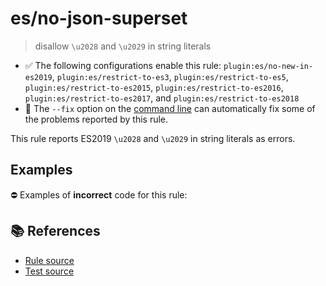 # es/no-json-superset
> disallow `\u2028` and `\u2029` in string literals

- ✅ The following configurations enable this rule: `plugin:es/no-new-in-es2019`, `plugin:es/restrict-to-es3`, `plugin:es/restrict-to-es5`, `plugin:es/restrict-to-es2015`, `plugin:es/restrict-to-es2016`, `plugin:es/restrict-to-es2017`, and `plugin:es/restrict-to-es2018`
- 🔧 The `--fix` option on the [command line](https://eslint.org/docs/user-guide/command-line-interface#fixing-problems) can automatically fix some of the problems reported by this rule.

This rule reports ES2019 `\u2028` and `\u2029` in string literals as errors.

## Examples

⛔ Examples of **incorrect** code for this rule:

<eslint-playground type="bad" code="/*eslint es/no-json-superset: error */
const u2028 = &quot;&#x2028;&quot; // a \u2028 is in this string
const u2029 = &quot;&#x2029;&quot; // a \u2029 is in this string
" />

## 📚 References

- [Rule source](https://github.com/mysticatea/eslint-plugin-es/blob/v4.0.0/lib/rules/no-json-superset.js)
- [Test source](https://github.com/mysticatea/eslint-plugin-es/blob/v4.0.0/tests/lib/rules/no-json-superset.js)
